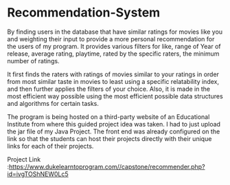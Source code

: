# Recommendation-System

By finding users in the database that have similar ratings for movies like you and weighting their input to provide a more personal recommendation for the users of my program. It provides various filters for like, range of Year of release, average rating, playtime, rated by the specific raters, the minimum number of ratings.

It first finds the raters with ratings of movies similar to your ratings in order from most similar taste in movies to least using a specific relatability index, and then further applies the filters of your choice.
Also, it is made in the most efficient way possible using the most efficient possible data structures and algorithms for certain tasks.

The program is being hosted on a third-party website of an Educational Institute from where this guided project idea was taken. I had to just upload the jar file of my Java Project. The front end was already configured on the link so that the students can host their projects directly with their unique links for each of their projects.

Project Link :https://www.dukelearntoprogram.com//capstone/recommender.php?id=ivgTOShNEW0Lc5
